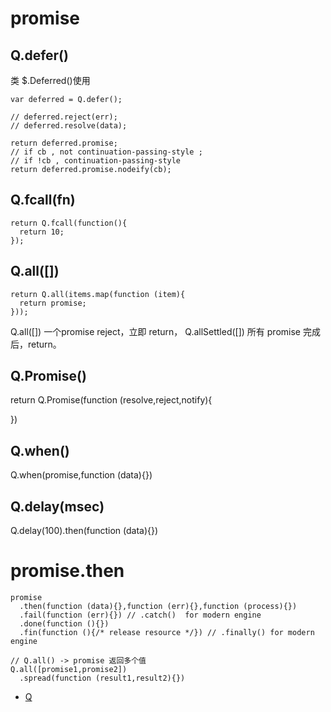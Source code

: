 

promise
====

Q.defer()
----

类 $.Deferred()使用

    var deferred = Q.defer();

    // deferred.reject(err);
    // deferred.resolve(data);

    return deferred.promise;
    // if cb , not continuation-passing-style ;
    // if !cb , continuation-passing-style
    return deferred.promise.nodeify(cb);


Q.fcall(fn)
----

    return Q.fcall(function(){
      return 10;
    });



Q.all([])
----

    return Q.all(items.map(function (item){
      return promise;
    }));

Q.all([])  一个promise reject，立即 return，
Q.allSettled([]) 所有 promise 完成后，return。



Q.Promise()
----

  return Q.Promise(function (resolve,reject,notify){

  })


Q.when()
----

  Q.when(promise,function (data){})


Q.delay(msec)
----

  Q.delay(100).then(function (data){})



promise.then
====

    promise
      .then(function (data){},function (err){},function (process){})
      .fail(function (err){}) // .catch()  for modern engine
      .done(function (){})
      .fin(function (){/* release resource */}) // .finally() for modern engine

    // Q.all() -> promise 返回多个值
    Q.all([promise1,promise2])
      .spread(function (result1,result2){})













 - [Q](https://github.com/kriskowal/q)